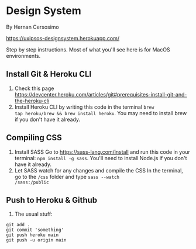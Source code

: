 # Design System
By Hernan Cersosimo

https://uxipsos-designsystem.herokuapp.com/

Step by step instructions. Most of what you'll see here is for MacOS environments.

## Install Git & Heroku CLI
1. Check this page https://devcenter.heroku.com/articles/git#prerequisites-install-git-and-the-heroku-cli
2. Install Heroku CLI by writing this code in the terminal <code>brew tap heroku/brew && brew install heroku</code>. You may need to install brew if you don't have it already. 





## Compiling CSS
1. Install SASS
Go to https://sass-lang.com/install and run this code in your terminal: <code>npm install -g sass</code>. You'll need to install Node.js if you don't have it already.
2. Let SASS watch for any changes and compile the CSS
In the terminal, go to the <code>/css</code> folder and type <code>sass --watch /sass:/public</code>

## Push to Heroku & Github
1. The usual stuff:
```
git add .
git commit 'something'
git push heroku main
git push -u origin main
```